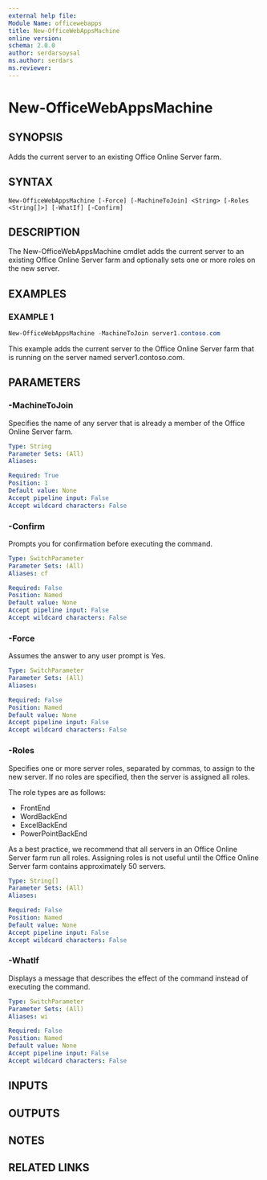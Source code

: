 ```yaml
---
external help file:
Module Name: officewebapps
title: New-OfficeWebAppsMachine
online version:
schema: 2.0.0
author: serdarsoysal
ms.author: serdars
ms.reviewer:
---
```


# New-OfficeWebAppsMachine

## SYNOPSIS

Adds the current server to an existing Office Online Server farm.

## SYNTAX

```
New-OfficeWebAppsMachine [-Force] [-MachineToJoin] <String> [-Roles <String[]>] [-WhatIf] [-Confirm]
```

## DESCRIPTION

The New-OfficeWebAppsMachine cmdlet adds the current server to an existing Office Online Server farm
and optionally sets one or more roles on the new server.

## EXAMPLES

### EXAMPLE 1

```powershell
New-OfficeWebAppsMachine -MachineToJoin server1.contoso.com
```

This example adds the current server to the Office Online Server farm that is running on the server
named server1.contoso.com.

## PARAMETERS

### -MachineToJoin

Specifies the name of any server that is already a member of the Office Online Server farm.

```yaml
Type: String
Parameter Sets: (All)
Aliases:

Required: True
Position: 1
Default value: None
Accept pipeline input: False
Accept wildcard characters: False
```

### -Confirm

Prompts you for confirmation before executing the command.

```yaml
Type: SwitchParameter
Parameter Sets: (All)
Aliases: cf

Required: False
Position: Named
Default value: None
Accept pipeline input: False
Accept wildcard characters: False
```

### -Force

Assumes the answer to any user prompt is Yes.

```yaml
Type: SwitchParameter
Parameter Sets: (All)
Aliases:

Required: False
Position: Named
Default value: None
Accept pipeline input: False
Accept wildcard characters: False
```

### -Roles

Specifies one or more server roles, separated by commas, to assign to the new server. If no roles
are specified, then the server is assigned all roles.

The role types are as follows:

- FrontEnd
- WordBackEnd
- ExcelBackEnd
- PowerPointBackEnd

As a best practice, we recommend that all servers in an Office Online Server farm run all roles.
Assigning roles is not useful until the Office Online Server farm contains approximately 50 servers.

```yaml
Type: String[]
Parameter Sets: (All)
Aliases:

Required: False
Position: Named
Default value: None
Accept pipeline input: False
Accept wildcard characters: False
```

### -WhatIf

Displays a message that describes the effect of the command instead of executing the command.

```yaml
Type: SwitchParameter
Parameter Sets: (All)
Aliases: wi

Required: False
Position: Named
Default value: None
Accept pipeline input: False
Accept wildcard characters: False
```

## INPUTS

## OUTPUTS

## NOTES

## RELATED LINKS
